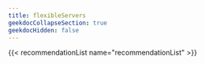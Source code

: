 ```yaml
---
title: flexibleServers
geekdocCollapseSection: true
geekdocHidden: false
---
```


{{< recommendationList name="recommendationList" >}}
